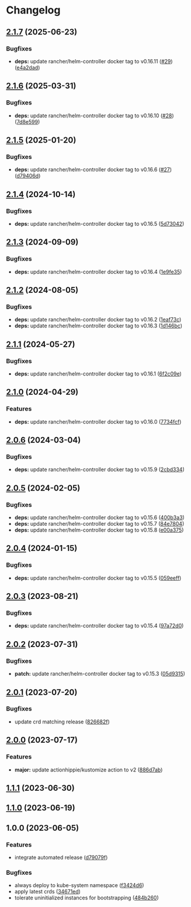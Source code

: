 # Changelog

## [2.1.7](https://github.com/kustomhippie/helm-controller/compare/v2.1.6...v2.1.7) (2025-06-23)


### Bugfixes

* **deps:** update rancher/helm-controller docker tag to v0.16.11 ([#29](https://github.com/kustomhippie/helm-controller/issues/29)) ([e4a2dad](https://github.com/kustomhippie/helm-controller/commit/e4a2dadee35df3bef5c51d871b8658ca5d0c3de3))

## [2.1.6](https://github.com/kustomhippie/helm-controller/compare/v2.1.5...v2.1.6) (2025-03-31)


### Bugfixes

* **deps:** update rancher/helm-controller docker tag to v0.16.10 ([#28](https://github.com/kustomhippie/helm-controller/issues/28)) ([7d8e599](https://github.com/kustomhippie/helm-controller/commit/7d8e599ea686f850e4a4451c8b5a6c9f5c8f6370))

## [2.1.5](https://github.com/kustomhippie/helm-controller/compare/v2.1.4...v2.1.5) (2025-01-20)


### Bugfixes

* **deps:** update rancher/helm-controller docker tag to v0.16.6 ([#27](https://github.com/kustomhippie/helm-controller/issues/27)) ([d79406d](https://github.com/kustomhippie/helm-controller/commit/d79406d1926e2ef02ee6a97182b4a0e8a6f00797))

## [2.1.4](https://github.com/kustomhippie/helm-controller/compare/v2.1.3...v2.1.4) (2024-10-14)


### Bugfixes

* **deps:** update rancher/helm-controller docker tag to v0.16.5 ([5d73042](https://github.com/kustomhippie/helm-controller/commit/5d73042352dad50fe779d344edbd0af44066350f))

## [2.1.3](https://github.com/kustomhippie/helm-controller/compare/v2.1.2...v2.1.3) (2024-09-09)


### Bugfixes

* **deps:** update rancher/helm-controller docker tag to v0.16.4 ([1e9fe35](https://github.com/kustomhippie/helm-controller/commit/1e9fe3587883cc03e5c5274c4d19ebdabc326c5f))

## [2.1.2](https://github.com/kustomhippie/helm-controller/compare/v2.1.1...v2.1.2) (2024-08-05)


### Bugfixes

* **deps:** update rancher/helm-controller docker tag to v0.16.2 ([1eaf73c](https://github.com/kustomhippie/helm-controller/commit/1eaf73c1bb0e9a4d86491132a75e11886c842f29))
* **deps:** update rancher/helm-controller docker tag to v0.16.3 ([1d146bc](https://github.com/kustomhippie/helm-controller/commit/1d146bc83c1ff05733b44f22b029788ff12ee144))

## [2.1.1](https://github.com/kustomhippie/helm-controller/compare/v2.1.0...v2.1.1) (2024-05-27)


### Bugfixes

* **deps:** update rancher/helm-controller docker tag to v0.16.1 ([6f2c09e](https://github.com/kustomhippie/helm-controller/commit/6f2c09e3a5d9124c5274f34f98dc3dd29d5980ec))

## [2.1.0](https://github.com/kustomhippie/helm-controller/compare/v2.0.6...v2.1.0) (2024-04-29)


### Features

* **deps:** update rancher/helm-controller docker tag to v0.16.0 ([7734fcf](https://github.com/kustomhippie/helm-controller/commit/7734fcf2cff1a0f698012dd865a6cb45d8db6fdd))

## [2.0.6](https://github.com/kustomhippie/helm-controller/compare/v2.0.5...v2.0.6) (2024-03-04)


### Bugfixes

* **deps:** update rancher/helm-controller docker tag to v0.15.9 ([2cbd334](https://github.com/kustomhippie/helm-controller/commit/2cbd334f748671a76334b8b2babe867635518485))

## [2.0.5](https://github.com/kustomhippie/helm-controller/compare/v2.0.4...v2.0.5) (2024-02-05)


### Bugfixes

* **deps:** update rancher/helm-controller docker tag to v0.15.6 ([400b3a3](https://github.com/kustomhippie/helm-controller/commit/400b3a3ca8a2ffb7e4e1dfaac557f56f586e85ae))
* **deps:** update rancher/helm-controller docker tag to v0.15.7 ([84e7804](https://github.com/kustomhippie/helm-controller/commit/84e7804f110a795bd430e49d978ede5cdc7af218))
* **deps:** update rancher/helm-controller docker tag to v0.15.8 ([e00a375](https://github.com/kustomhippie/helm-controller/commit/e00a375183f482a414dc253094c5a78fdecba3f4))

## [2.0.4](https://github.com/kustomhippie/helm-controller/compare/v2.0.3...v2.0.4) (2024-01-15)


### Bugfixes

* **deps:** update rancher/helm-controller docker tag to v0.15.5 ([059eeff](https://github.com/kustomhippie/helm-controller/commit/059eeff824cb320ca0810b562ba7b0fade3ebe94))

## [2.0.3](https://github.com/kustomhippie/helm-controller/compare/v2.0.2...v2.0.3) (2023-08-21)


### Bugfixes

* **deps:** update rancher/helm-controller docker tag to v0.15.4 ([97a72d0](https://github.com/kustomhippie/helm-controller/commit/97a72d0f0928397d33efb9c707e207570e13ba87))

## [2.0.2](https://github.com/kustomhippie/helm-controller/compare/v2.0.1...v2.0.2) (2023-07-31)


### Bugfixes

* **patch:** update rancher/helm-controller docker tag to v0.15.3 ([05d9315](https://github.com/kustomhippie/helm-controller/commit/05d9315d2592651bd77d68f09243ca973baa0b82))

## [2.0.1](https://github.com/kustomhippie/helm-controller/compare/v2.0.0...v2.0.1) (2023-07-20)


### Bugfixes

* update crd matching release ([826682f](https://github.com/kustomhippie/helm-controller/commit/826682f63800a1ffdf0e68c4a8cf1145de65aa68))

## [2.0.0](https://github.com/kustomhippie/helm-controller/compare/v1.1.1...v2.0.0) (2023-07-17)


### Features

* **major:** update actionhippie/kustomize action to v2 ([886d7ab](https://github.com/kustomhippie/helm-controller/commit/886d7aba1a1f64f813115652b4112cb07efa007e))

## [1.1.1](https://github.com/kustomhippie/helm-controller/compare/v1.1.0...v1.1.1) (2023-06-30)

## [1.1.0](https://github.com/kustomhippie/helm-controller/compare/v1.0.0...v1.1.0) (2023-06-19)

## 1.0.0 (2023-06-05)


### Features

* integrate automated release ([d79079f](https://github.com/kustomhippie/helm-controller/commit/d79079f35dbdba5bdf7c1c866676366ecfbe806a))


### Bugfixes

* always deploy to kube-system namespace ([f3424d6](https://github.com/kustomhippie/helm-controller/commit/f3424d64c520c4ef94fa9ad3bb076d5329c0384c))
* apply latest crds ([34671ed](https://github.com/kustomhippie/helm-controller/commit/34671ed413c6f06e57d88e51936d44b77d4a9a99))
* tolerate uninitialized instances for bootstrapping ([484b260](https://github.com/kustomhippie/helm-controller/commit/484b260a8ba995cd1f09f3a5dfa030df893886d0))
